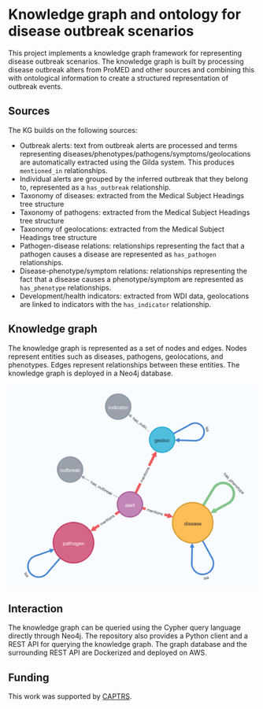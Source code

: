 Knowledge graph and ontology for disease outbreak scenarios
===========================================================

This project implements a knowledge graph framework for representing
disease outbreak scenarios. The knowledge graph is built by
processing disease outbreak alters from ProMED and other sources and
combining this with ontological information to create a structured 
representation of outbreak events.

Sources
-------

The KG builds on the following sources:
- Outbreak alerts: text from outbreak alerts are processed and
terms representing diseases/phenotypes/pathogens/symptoms/geolocations
are automatically extracted using the Gilda system. This produces `mentioned_in` relationships.
- Individual alerts are grouped by the inferred outbreak that they belong to, represented
as a `has_outbreak` relationship.
- Taxonomy of diseases: extracted from the Medical Subject Headings tree structure
- Taxonomy of pathogens: extracted from the Medical Subject Headings tree structure
- Taxonomy of geolocations: extracted from the Medical Subject Headings tree structure
- Pathogen-disease relations: relationships representing the fact that a pathogen causes a disease
are represented as `has_pathogen` relationships.
- Disease-phenotype/symptom relations: relationships representing the fact that a disease
causes a phenotype/symptom are represented as `has_phenotype` relationships.
- Development/health indicators: extracted from WDI data, geolocations are
linked to indicators with the `has_indicator` relationship.

Knowledge graph
---------------

The knowledge graph is represented as a set of nodes and edges. Nodes
represent entities such as diseases, pathogens, geolocations, and
phenotypes. Edges represent relationships between these entities.
The knowledge graph is deployed in a Neo4j database.

![Outbreak KG schema](outbreak_kg_schema.png)


Interaction
-----------

The knowledge graph can be queried using the Cypher query language
directly through Neo4j. The repository also provides a Python client
and a REST API for querying the knowledge graph. The graph database
and the surrounding REST API are Dockerized and deployed on AWS.

Funding
-------

This work was supported by [CAPTRS](https://captrs.org/).